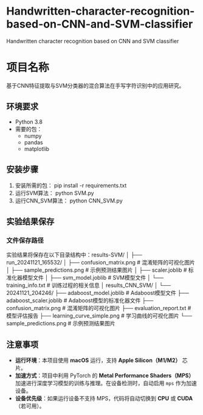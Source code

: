# Handwritten-character-recognition-based-on-CNN-and-SVM-classifier
Handwritten character recognition based on CNN and SVM classifier
# 项目名称

基于CNN特征提取与SVM分类器的混合算法在手写字符识别中的应用研究。

## 环境要求

- Python 3.8
- 需要的包：
  - numpy
  - pandas
  - matplotlib

## 安装步骤

1. 安装所需的包：
   pip install -r requirements.txt
2. 运行SVM算法：
   python SVM.py
3. 运行CNN_SVM算法：
   python CNN_SVM.py

## 实验结果保存

### 文件保存路径

实验结果将保存在以下目录结构中：results-SVM/
│
├── run_20241121_165532/
│   ├── confusion_matrix.png        # 混淆矩阵的可视化图片
│   ├── sample_predictions.png      # 示例预测结果图片
│   ├── scaler.joblib               # 标准化器模型文件
│   ├── svm_model.joblib            # SVM模型文件
│   └── training_info.txt           # 训练过程的相关信息
│
results_CNN_SVM/
│
└── 20241121_204246/
├── adaboost_model.joblib       # Adaboost模型文件
├── adaboost_scaler.joblib      # Adaboost模型的标准化器文件
├── confusion_matrix.png        # 混淆矩阵的可视化图片
├── evaluation_report.txt       # 模型评估报告
├── learning_curve_simple.png   # 学习曲线的可视化图片
└── sample_predictions.png      # 示例预测结果图片


## 注意事项

- **运行环境**：本项目使用 **macOS** 运行，支持 **Apple Silicon（M1/M2）** 芯片。
- **加速方式**：项目中利用 PyTorch 的 **Metal Performance Shaders（MPS）** 加速进行深度学习模型的训练与推理。在设备检测时，自动启用 `mps` 作为加速设备。
- **设备优先级**：如果运行设备不支持 MPS，代码将自动切换到 **CPU** 或 **CUDA**（若可用）。

